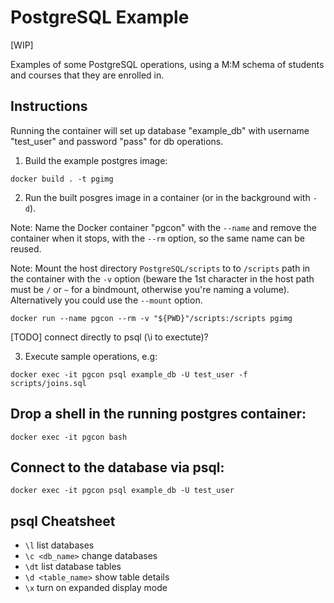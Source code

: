# PostgreSQL Example

[WIP]

Examples of some PostgreSQL operations, using a M:M schema of students and
courses that they are enrolled in.

## Instructions

Running the container will set up database "example_db" with username
"test_user" and password "pass" for db operations.

1. Build the example postgres image:

```
docker build . -t pgimg
```

2. Run the built posgres image in a container (or in the background with `-d`).

Note:
Name the Docker container "pgcon" with the `--name` and remove the container
when it stops, with the `--rm` option, so the same name can be reused.

Note:
Mount the host directory `PostgreSQL/scripts` to to `/scripts` path in the
container with the `-v` option (beware the 1st character in the host path must
be `/` or `~` for a bindmount, otherwise you're naming a volume). Alternatively
you could use the `--mount` option.

```
docker run --name pgcon --rm -v "${PWD}"/scripts:/scripts pgimg
```

[TODO] connect directly to psql (\i to exectute)?

3. Execute sample operations, e.g:
```
docker exec -it pgcon psql example_db -U test_user -f scripts/joins.sql
```

## Drop a shell in the running postgres container:
```
docker exec -it pgcon bash
```

## Connect to the database via psql:
```
docker exec -it pgcon psql example_db -U test_user
```

## psql Cheatsheet

* `\l` list databases
* `\c <db_name>` change databases
* `\dt` list database tables
* `\d <table_name>` show table details
* `\x` turn on expanded display mode
